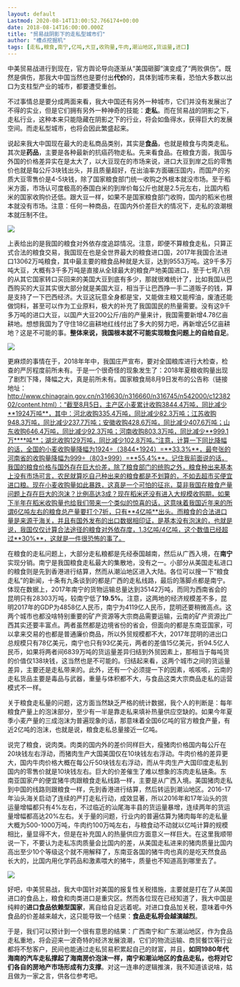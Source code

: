 ```yaml
---
layout: default
Lastmod: 2020-08-14T13:00:52.766174+00:00
date: 2018-08-14T16:00:00.000Z
title: "贸易战阴影下的走私型城市们"
author: "槽点挖掘机"
tags: [走私,粮食,南宁,亿吨,大豆,收购量,牛肉,潮汕地区,货运量,进口]
---
```


中美贸易战进行到现在，官方舆论导向逐渐从“美国砸脚”演变成了“两败俱伤”。既然是俱伤，那我大中国当然也是要付出**代价**的，具体到城市来看，恐怕大多数以出口为支柱型产业的城市，都要遭受重创。

不过事情总是要分成两面来看，我大中国还有另外一种城市，它们并没有发展出了不得的实业，但是它们拥有另外一种神奇的技能：**走私**。而在贸易战的阴影之下，走私行业，这种本来只能隐藏在阴影之下的行业，将会如鱼得水，获得巨大的发展空间。而走私型城市，也将会因此繁盛起来。

说起来我大中国现在最大的走私商品类别，其实是**食品**，也就是粮食与肉类走私。其次是**药品**，主要是各种最新的抗癌药物走私。先来看食品。在粮食方面，我国与外国的价格差异实在是太大了，以大豆现在的市场来说，进口大豆到岸之后的零售价也就是每公斤3块钱出头，并且质量超好，在出油率方面碾压国内，而国产的劣质大豆零售价是4-5块钱，除了国家粮食部门统一收购之外根本就没市场。至于稻米方面，市场认可度极高的泰国白米的到岸价每公斤也就是2.5元左右，比国内稻米的国家收购价还低。跟大豆一样，如果不是国家粮食部门收购，国内的稻米也根本就没有市场。注意：任何一种商品，在国内外价差巨大的情况下，走私的浪潮根本就压制不住。

![](https://images.weserv.nl/?url=https%3A//mmbiz.qpic.cn/mmbiz_jpg/ny7V6qcccdsoVyt98MTPzOKgKrrPZCFmRXoHKMfy2yTh7TutEiaw0P8TZD0iciaicDySBiaTVdic0V1H8zLyHtH9Tk4Q/640%3Fwx_fmt%3Djpeg)

上表给出的是我国的粮食对外依存度追踪情况。注意，即便不算粮食走私，只算正式合法的粮食交易，我国现在也是全世界最大的粮食进口国，2017年我国合法进口13062万吨粮食，其中最主要的粮食品种就是大豆，达到9553万吨。这9千多万吨大豆，大概有3千多万吨是直接从全球最大的粮食产地美国进口，至于七弯八拐的从其它国家转口买回来的美国大豆到底有多少，那就很难统计了，比如我国从巴西购买的大豆其实很大部分就是美国大豆，相当于让巴西挣一手二道贩子的钱，算是支持了一下巴西经济。大豆这玩意全身都是宝，又能做主粮又能榨油，废渣还能做饲料，甚至可以作为工业原料，极大的补充了我国国民的热量需要。没有这9千多万吨的进口大豆，以国产大豆200公斤/亩的产量来计，我国需要新增4.78亿亩耕地。想想我国为了守住18亿亩耕地红线付出了多大的努力吧，再新增近5亿亩耕地？这是不可能的事。**整体来说，我国根本就不可能实现粮食问题上的自给自足**。

![](https://images.weserv.nl/?url=https%3A//mmbiz.qpic.cn/mmbiz_jpg/ny7V6qcccdsoVyt98MTPzOKgKrrPZCFmibcj31NvsuDLX0Zic9fvbDicV6Zh6OO8gDUI4JRgOxoV4hymtUR705Qgw/640%3Fwx_fmt%3Djpeg)

更麻烦的事情在于，2018年年中，我国庄严宣布，要对全国粮库进行大检查，检查的严厉程度前所未有。于是一个很奇怪的现象发生了：2018年夏粮收购量出现了剧烈下降，降幅之大，真是前所未有。国家粮食局8月9日发布的公告称（链接地址：http://www.chinagrain.gov.cn/n316630/n316660/n316745/n542000/c1238202/content.html）：“截至8月5日，主产区小麦累计收购3844.4万吨，同比减少**1924万吨**，其中：河北收购335.4万吨，同比减少82.3万吨；江苏收购948.3万吨，同比减少237.7万吨；安徽收购428.6万吨，同比减少407.6万吨；山东收购646.4万吨，同比减少92.3万吨；河南收购803.3万吨，同比减少**999.1万****吨**；湖北收购129万吨，同比减少102.8万吨。”注意，计算一下同比降幅的话，全国的小麦收购量降幅为1924÷（3844+1924）=**33.3%**，最夸张的河南省的收购量降幅为999÷（803+999）=**55.4%**。记住我前面说的话，我国的粮食价格与国外存在巨大价差，除了粮食部门的统购之外，粮食种出来基本上没有市场可言，农民就算吃自己种出来的粮食都是不划算的，不如去超市买便宜进口粮。现在小麦收购量如此暴跌，这真是一个可怕的征兆，莫非我国在粮食产量问题上存在巨大的泡沫？比例高达3成？现在稻米还没有进入大规模收购期，如果下半年在稻米收购量也给我们带来一个类似的惊喜的话，这意味着我国近年来的所谓6亿吨左右的粮食总产量要打个7折，只有**4亿吨**出头。而粮食的合法进口量是来源于海关，并且有国外发布的出口数据相印证，是基本没有泡沫的，也就是说，我国仅仅计算合法途径的粮食对外依存度，1.3亿吨/4亿吨，这个数值已经超过**30%**，这就是一件很恐怖的事了。

在粮食的走私问题上，大部分走私粮都是先经泰国越南，然后从广西入境，在**南宁**实现分销。南宁是我国粮食走私最大的集散地，没有之一。小部分从美国走私进口的粮食则是先到香港进行结算，然而从潮汕地区进入大陆。各位可以搜一下“粮食走私”的新闻，十条有九条谈到的都是广西的走私线路，最后的落脚点都是南宁。体现在数据上，2017年南宁的货物运输总量达到35142万吨，而同为西南省会的昆明只有28303万吨，较南宁低了**19.5%**。注意，这两地的经济规模差不多，昆明2017年的GDP为4858亿人民币，南宁为4119亿人民币，昆明还要稍微高点。这两个城市也都没啥特别重要的矿产资源等大宗商品需要运输，云南的矿产资源比广西其实还要丰富点。两者虽然都是边境省份的省会，但面向的都是东南亚国家，可以拿来交易的也都是普通廉价商品，所以外贸规模都不大，2017年昆明的进出口总规模只有78亿美元，南宁也只有93亿美元，两者的差值15亿美元，折94.5亿人民币，如果将两者间6839万吨的货运量差异归结到外贸因素上，那相当于每吨货的价值仅138块钱，这当然也是不可能的。归结起来看，这两个城市之间的货运量差异，主要还是走私带来的。此外，还有一个必须提一下的因素，咳咳咳，云南的走私货品主要是毒品与武器，重量与体积都不大，与食品这类大宗商品走私的运营模式不一样。

关于粮食走私量的问题，这方面当然缺乏严格的统计数据，我个人的判断是：每年粮食产量上的泡沫部分，至少有一半是靠走私来填补热量供应空缺的。如果今年夏季小麦产量的三成泡沫为普遍现象的话，那意味着全国6亿吨的官方粮食产量，有近2亿吨的泡沫，也就是说，粮食走私总量接近一亿吨。

说完了粮食，说肉类。肉类的国内外的差价同样巨大，瘦猪肉价格国内每公斤在20块钱左右浮动，而猪肉生产大国美国仅在10块钱左右浮动。牛肉价格的差异更大，国内牛肉价格大概在每公斤50块钱左右浮动，而从牛肉生产大国印度走私到国内的零售价就是10块钱左右。巨大的价差催生了难以想象的冻肉走私链条。东南亚国家产的便宜猪牛肉跟粮食走私线路一样，主要是从广西入境。美国猪肉走私到中国的线路则跟粮食一样，先到香港进行结算，然后转运到潮汕地区。2016-17年汕头海关启动了连续的严打走私行动，成效显著，所以2016年和17年汕头的货运量增幅都只有4%左右，不过临近的汕尾海丰县的货运量暴增，连续两年的货运量增幅都高达20%左右。关于量的问题，行业内的普遍估算为猪肉每年的走私量大概为500-1000万吨，牛肉约100万吨左右，与粮食动不动就以亿吨计算的规模相比，量显得不大，但是在补充国人的热量供应方面意义一样巨大。在这里我顺带说一下，不要认为走私冻肉质量会比国内的差，从美国走私进来的猪肉质量比国内高出至少10个等级这个就不用解释了，东南亚各国的猪牛肉也真的是吃天然食品长大的，比国内用化学药品和激素喂大的猪牛，质量也不知道高到哪里去了。

![](https://images.weserv.nl/?url=https%3A//mmbiz.qpic.cn/mmbiz_jpg/ny7V6qcccdsoVyt98MTPzOKgKrrPZCFmy67qvvnCIlsQwuRnAQm754mTItVpJzYo2Vb0XW3BHOw0icsnpU6EvYQ/640%3Fwx_fmt%3Djpeg)

好吧，中美贸易战，我大中国针对美国的报复性关税措施，主要就是打在了从美国进口的食品上，粮食和肉类进口是重灾区。然而各位现在已经知道了，我大中国是纯粹的**进口食品依赖型国家**，离自给自足远着呢。对进口食品加关税，意味着中外食品的价差越来越大，这只能导致一个结果：**食品走私将会越演越烈**。

于是，我们可以预计到一个很有意思的结果：广西南宁和广东潮汕地区，作为食品走私重地，将会迎来一波奇特的经济发展浪潮，它们的物流运输、商贸餐饮等行业都将不愁客户，民间也能通过走私贸易积累起自己的财富，并且，**如同1980年代海南的汽车走私撑起了海南房价泡沫一样，南宁和潮汕地区的食品走私，也将对它们各自的房地产市场形成有力支撑**。对这一连串的逻辑推演，我不知道该说啥，姑且做为一家之言，供各位参考吧。
